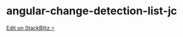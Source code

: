# angular-change-detection-list-jc

[Edit on StackBlitz ⚡️](https://stackblitz.com/edit/angular-change-detection-list-jc)